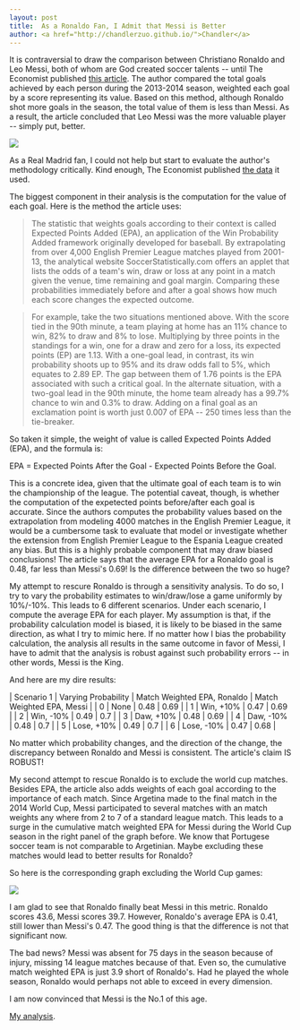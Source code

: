 ```yaml
---
layout: post
title:  As a Ronaldo Fan, I Admit that Messi is Better
author: <a href="http://chandlerzuo.github.io/">Chandler</a>
---
```


It is contraversial to draw the comparison between Christiano Ronaldo and Leo Messi, both of whom are God created soccer talents -- until The Economist published [this article](http://www.economist.com/blogs/gametheory/2015/03/statistical-analysis-football). The author compared the total goals achieved by each person during the 2013-2014 season, weighted each goal by a score representing its value. Based on this method, although Ronaldo shot more goals in the season, the total value of them is less than Messi. As a result, the article concluded that Leo Messi was the more valuable player -- simply put, better.

![](http://cdn.static-economist.com/sites/default/files/imagecache/original-size/images/2015/03/blogs/game-theory/20150328_woc641.png)

As a Real Madrid fan, I could not help but start to evaluate the author's methodology critically. Kind enough, The Economist published [the data](http://infographics.economist.com//2015/databank/MessivsRonaldo.xls) it used.

The biggest component in their analysis is the computation for the value of each goal. Here is the method the article uses:

> The statistic that weights goals according to their context is called Expected Points Added (EPA), an application of the Win Probability Added framework originally developed for baseball. By extrapolating from over 4,000 English Premier League matches played from 2001-13, the analytical website SoccerStatistically.com offers an applet that lists the odds of a team's win, draw or loss at any point in a match given the venue, time remaining and goal margin. Comparing these probabilities immediately before and after a goal shows how much each score changes the expected outcome.

> For example, take the two situations mentioned above. With the score tied in the 90th minute, a team playing at home has an 11% chance to win, 82% to draw and 8% to lose. Multiplying by three points in the standings for a win, one for a draw and zero for a loss, its expected points (EP) are 1.13. With a one-goal lead, in contrast, its win probability shoots up to 95% and its draw odds fall to 5%, which equates to 2.89 EP. The gap between them of 1.76 points is the EPA associated with such a critical goal. In the alternate situation, with a two-goal lead in the 90th minute, the home team already has a 99.7% chance to win and 0.3% to draw. Adding on a final goal as an exclamation point is worth just 0.007 of EPA -- 250 times less than the tie-breaker.

So taken it simple, the weight of value is called Expected Points Added (EPA), and the formula is:

EPA = Expected Points After the Goal - Expected Points Before the Goal.

This is a concrete idea, given that the ultimate goal of each team is to win the championship of the league. The potential caveat, though, is whether the computation of the expetected points before/after each goal is accurate. Since the authors computes the probability values based on the extrapolation from modeling 4000 matches in the English Premier League, it would be a cumbersome task to evaluate that model or investigate whether the extension from English Premier League to the Espania League created any bias. But this is a highly probable component that may draw biased conclusions! The article says that the average EPA for a Ronaldo goal is 0.48, far less than Messi's 0.69! Is the difference between the two so huge?

My attempt to rescure Ronaldo is through a sensitivity analysis. To do so, I try to vary the probability estimates to win/draw/lose a game uniformly by 10%/-10%. This leads to 6 different scenarios. Under each scenario, I compute the average EPA for each player. My assumption is that, if the probability calculation model is biased, it is likely to be biased in the same direction, as what I try to mimic here. If no matter how I bias the probability calculation, the analysis all results in the same outcome in favor of Messi, I have to admit that the analysis is robust against such probability errors -- in other words, Messi is the King.

And here are my dire results:

| Scenario 1 | Varying Probability | Match Weighted EPA, Ronaldo | Match Weighted EPA, Messi |
| 0 | None | 0.48 | 0.69 |
| 1 | Win, +10% | 0.47 | 0.69 |
| 2 | Win, -10% | 0.49 | 0.7 |
| 3 | Daw, +10% | 0.48 | 0.69 |
| 4 | Daw, -10% | 0.48 | 0.7 |
| 5 | Lose, +10% | 0.49 | 0.7 |
| 6 | Lose, -10% | 0.47 | 0.68 |

No matter which probability changes, and the direction of the change, the discrepancy between Ronaldo and Messi is consistent. The article's claim IS ROBUST!

My second attempt to rescue Ronaldo is to exclude the world cup matches. Besides EPA, the article also adds weights of each goal according to the importance of each match. Since Argetina made to the final match in the 2014 World Cup, Messi participated to several matches with an match weights any where from 2 to 7 of a standard league match. This leads to a surge in the cumulative match weighted EPA for Messi during the World Cup season in the right panel of the graph before. We know that Portugese soccer team is not comparable to Argetinian. Maybe excluding these matches would lead to better results for Ronaldo?

So here is the corresponding graph excluding the World Cup games:

![](https://dl.dropboxusercontent.com/u/72368739/blog/MessivsRonaldo.png)

I am glad to see that Ronaldo finally beat Messi in this metric. Ronaldo scores 43.6, Messi scores 39.7. However, Ronaldo's average EPA is 0.41, still lower than Messi's 0.47. The good thing is that the difference is not that significant now.

The bad news? Messi was absent for 75 days in the season because of injury, missing 14 league matches because of that. Even so, the cumulative match weighted EPA is just 3.9 short of Ronaldo's. Had he played the whole season, Ronaldo would perhaps not able to exceed in every dimension.

I am now convinced that Messi is the No.1 of this age.

[My analysis](https://dl.dropboxusercontent.com/u/72368739/blog/MessivsRonaldo.xls).